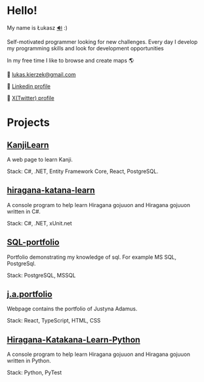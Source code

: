 # Hello!

My name is Łukasz [:loud_sound:](https://upload.wikimedia.org/wikipedia/commons/d/d9/Pl-%C5%81ukasz.ogg) :)

Self-motivated programmer looking for new challenges. Every day I develop my programming skills and look for development
opportunities

In my free time I like to browse and create maps :earth_americas:

:e-mail: lukas.kierzek@gmail.com

:link: [Linkedin profile](https://www.linkedin.com/in/%C5%82ukasz-kierzek-a4a977152/)

:link: [X(Twitter) profile](https://twitter.com/Kierzu)

# Projects

## [KanjiLearn](https://github.com/lukaskierzek/KanjiLearn)

A web page to learn Kanji.

Stack: C#, .NET, Entity Framework Core, React, PostgreSQL.

## [hiragana-katana-learn](https://github.com/lukaskierzek/hiragana-katakana-learn)

A console program to help learn Hiragana gojuuon and Hiragana gojuuon written in C#.

Stack: C#, .NET, xUnit.net

## [SQL-portfolio](https://github.com/lukaskierzek/SQL-portfolio)

Portfolio demonstrating my knowledge of sql. For example MS SQL, PostgreSql.

Stack: PostgreSQL, MSSQL

## [j.a.portfolio](https://github.com/lukaskierzek/j.a.portfolio)

Webpage contains the portfolio of Justyna Adamus.

Stack: React, TypeScript, HTML, CSS

## [Hiragana-Katakana-Learn-Python](https://github.com/lukaskierzek/Hiragana-Katakana-Learn-Python)

A console program to help learn Hiragana gojuuon and Hiragana gojuuon written in Python.

Stack: Python, PyTest

<!--
## [cargo_app](https://github.com/lukaskierzek/cargo_app)

A project to manage aricraft cargo (postponed project)

Stack: Python, unittest, Shell, HTML, CSS, Docker, NGINX
-->
